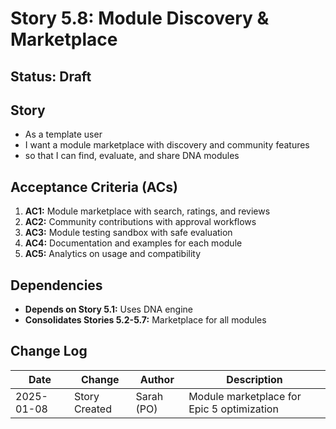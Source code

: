# Story 5.8: Module Discovery & Marketplace

## Status: Draft

## Story

- As a template user
- I want a module marketplace with discovery and community features
- so that I can find, evaluate, and share DNA modules

## Acceptance Criteria (ACs)

1. **AC1:** Module marketplace with search, ratings, and reviews
2. **AC2:** Community contributions with approval workflows
3. **AC3:** Module testing sandbox with safe evaluation
4. **AC4:** Documentation and examples for each module
5. **AC5:** Analytics on usage and compatibility

## Dependencies

- **Depends on Story 5.1:** Uses DNA engine
- **Consolidates Stories 5.2-5.7:** Marketplace for all modules

## Change Log

| Date       | Change        | Author     | Description                                |
| ---------- | ------------- | ---------- | ------------------------------------------ |
| 2025-01-08 | Story Created | Sarah (PO) | Module marketplace for Epic 5 optimization |
